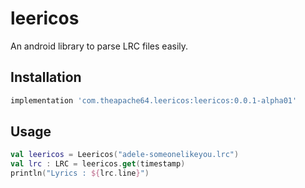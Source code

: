 # leericos
An android library to parse LRC files easily.

## Installation

```groovy
implementation 'com.theapache64.leericos:leericos:0.0.1-alpha01'
```

## Usage

```kotlin
val leericos = Leericos("adele-someonelikeyou.lrc")
val lrc : LRC = leericos.get(timestamp)
println("Lyrics : ${lrc.line}")
```
